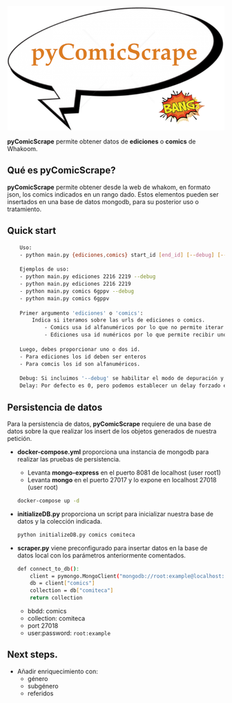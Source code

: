 <p align="center">
  <img src="https://github.com/malambra/pycomicscrape/blob/main/pycomicscrape.png" />
</p>

**pyComicScrape** permite obtener datos de **ediciones** o **comics** de Whakoom.

## Qué es pyComicScrape?

**pyComicScrape** permite obtener desde la web de whakom, en formato json, los comics indicados en un rango dado. Estos elementos pueden ser insertados en una base de datos mongodb, para su posterior uso o tratamiento.

## Quick start

```bash
    Uso:
    - python main.py {ediciones,comics} start_id [end_id] [--debug] [--delay] 

    Ejemplos de uso:
    - python main.py ediciones 2216 2219 --debug
    - python main.py ediciones 2216 2219
    - python main.py comics 6gppv --debug
    - python main.py comics 6gppv 

    Primer argumento 'ediciones' o 'comics':
        Indica si iteramos sobre las urls de ediciones o comics.
            - Comics usa id alfanuméricos por lo que no permite iterar sobre ellos y obtiene un único elemento.
            - Ediciones usa id numéricos por lo que permite recibir uno o dos argumentos, dependiendo de si obtenemos un único elemento o todos los elementos de un intervalo.

    Luego, debes proporcionar uno o dos id.
    - Para ediciones los id deben ser enteros
    - Para comcis los id son alfanuméricos.

    Debug: Si incluimos '--debug' se habilitar el modo de depuración y no se realizan inserciones en bbdd
    Delay: Por defecto es 0, pero podemos establecer un delay forzado entre peticiones.
```
    
## Persistencia de datos
Para  la persistencia de datos, **pyComicScrape** requiere de una base de datos sobre la que realizar los insert de los objetos generados de nuestra petición.

- **docker-compose.yml** proporciona una instancia de mongodb para realizar las pruebas de persistencia.
    - Levanta **mongo-express** en el puerto 8081 de localhost (user root1)
    - Levanta **mongo** en el puerto 27017 y lo expone en localhost 27018 (user root)
    ```bash
    docker-compose up -d
    ```

- **initializeDB.py** proporciona un script para inicializar nuestra base de datos y la colección indicada.
    ```bash
    python initializeDB.py comics comiteca
    ```
- **scraper.py** viene preconfigurado para insertar datos en la base de datos local con los parámetros anteriormente comentados.
    ```bash
    def connect_to_db():
        client = pymongo.MongoClient("mongodb://root:example@localhost:27018/")
        db = client["comics"]
        collection = db["comiteca"]
        return collection
    ```
    - bbdd: comics
    - collection: comiteca
    - port 27018
    - user:password: `root:example`

## Next steps.
- Añadir enriquecimiento con:
    - género
    - subgénero
    - referidos